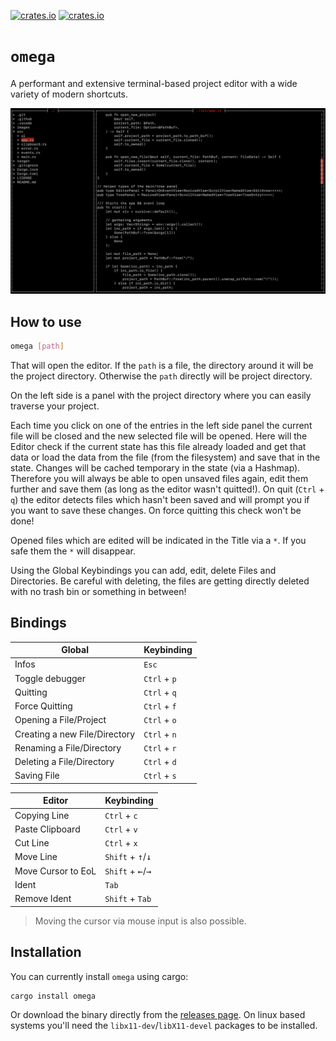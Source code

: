[![crates.io](https://img.shields.io/crates/v/omega.svg)](https://crates.io/crates/omega)
[![crates.io](https://img.shields.io/crates/d/omega.svg)](https://crates.io/crates/omega)

# `omega`

A performant and extensive terminal-based project editor with a wide variety of modern shortcuts.

<img src="images/screenshot.png" width="650"/>

## How to use

```bash
omega [path]
```
That will open the editor. If the `path` is a file, the directory around it will be the project directory. Otherwise the `path` directly will be project directory.

On the left side is a panel with the project directory where you can easily traverse your project.

Each time you click on one of the entries in the left side panel the current file will be closed and the new selected file will be opened. Here will the Editor check if the current state has this file already loaded and get that data or load the data from the file (from the filesystem) and save that in the state. Changes will be cached temporary in the state (via a Hashmap). Therefore you will always be able to open unsaved files again, edit them further and save them (as long as the editor wasn't quitted!). On quit (`Ctrl` + `q`) the editor detects files which hasn't been saved and will prompt you if you want to save these changes. On force quitting this check won't be done!

Opened files which are edited will be indicated in the Title via a `*`. If you safe them the `*` will disappear.

Using the Global Keybindings you can add, edit, delete Files and Directories. Be careful with deleting, the files are getting directly deleted with no trash bin or something in between!

## Bindings

| Global                        | Keybinding   |
| ----------------------------- | ------------ |
| Infos                         | `Esc`        |
| Toggle debugger               | `Ctrl` + `p` |
| Quitting                      | `Ctrl` + `q` |
| Force Quitting                | `Ctrl` + `f` |
| Opening a File/Project        | `Ctrl` + `o` |
| Creating a new File/Directory | `Ctrl` + `n` |
| Renaming a File/Directory     | `Ctrl` + `r` |
| Deleting a File/Directory     | `Ctrl` + `d` |
| Saving File                   | `Ctrl` + `s` |

| Editor             | Keybinding                                    |
| ------------------ | --------------------------------------------- |
| Copying Line       | `Ctrl` + `c`                                  |
| Paste Clipboard    | `Ctrl` + `v`                                  |
| Cut Line           | `Ctrl` + `x`                                  |
| Move Line          | `Shift` + <kbd>&uarr;</kbd>/<kbd>&darr;</kbd> |
| Move Cursor to EoL | `Shift` + <kbd>&larr;</kbd>/<kbd>&rarr;</kbd> |
| Ident              | `Tab`                                         |
| Remove Ident       | `Shift` + `Tab`                               |

> Moving the cursor via mouse input is also possible.

## Installation

You can currently install `omega` using cargo:
```bash
cargo install omega
```
Or download the binary directly from the [releases page](https://github.com/nwrenger/omega/releases/latest).
On linux based systems you'll need the `libx11-dev`/`libX11-devel` packages to be installed.
